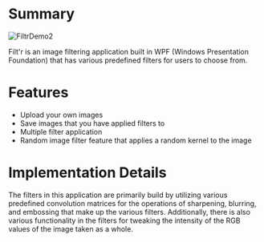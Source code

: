 # Summary

![FiltrDemo2](https://user-images.githubusercontent.com/46248699/182040834-9bed7d58-f715-41d8-a910-2bcee3d79fdc.PNG)

Filt'r is an image filtering application built in WPF (Windows Presentation Foundation) that has various predefined filters for users to choose from. 

# Features
- Upload your own images 
- Save images that you have applied filters to
- Multiple filter application
- Random image filter feature that applies a random kernel to the image

# Implementation Details
The filters in this application are primarily build by utilizing various predefined convolution matrices for the operations of sharpening, blurring, and embossing that make up the various filters. Additionally, there is also various functionality in the filters for tweaking the intensity of the RGB values of the image taken as a whole.
